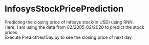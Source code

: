 # InfosysStockPricePrediction
Predicting the closing price of Infosys stock(in USD) using RNN.<br> 
Here, I am using the data from 02/2005-02/2020 to predict the stock prices.<br>
Execute PredictNextDay.py to see the closing price of next day.
